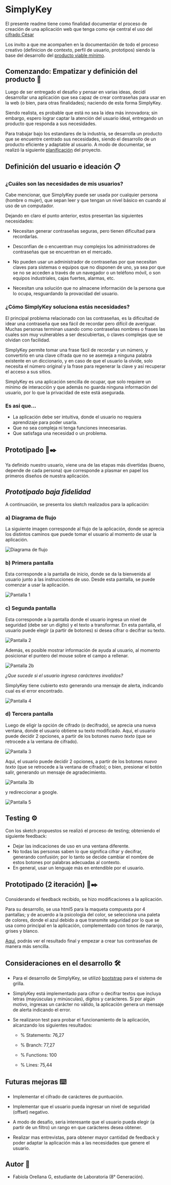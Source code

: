 # SimplyKey

El presente readme tiene como finalidad documentar el proceso de creación de una aplicación web que tenga como eje central el uso del [cifrado César](https://en.wikipedia.org/wiki/Caesar_cipher)  

Los invito a que me acompañen en la documentación de todo el proceso creativo (definicion de contexto, perfil de usuario, prototipos) siendo la base del desarrollo del [producto viable mínimo](https://es.wikipedia.org/wiki/Producto_viable_m%C3%ADnimo). 

## Comenzando: Empatizar y definición del producto 🚀

Luego de ser entregado el desafio y pensar en varias ideas, decidí desarrollar una aplicación que sea capaz de crear contraseñas para usar en la web (o bien, para otras finalidades); naciendo de esta forma SimplyKey.

Siendo realista, es probable que está no sea la idea más innovadora; sin embargo, espero lograr captar la atención del usuario ideal, entregando un producto que responda a sus necesidades.

Para trabajar bajo los estandares de la industria, se desarrolla un  producto que se encuentre centrado sus necesidades, siendo el desarrollo de un producto eficiente y adaptable al usuario. A modo de documentar, se realizó la siguiente [planificación](https://trello.com/b/2wyMcXYv/caesar-cipher) del proyecto.

## Definición del usuario e ideación 📋

### **¿Cuáles son las necesidades de mis usuarios?**

Cabe mencionar, que SimplyKey puede ser usada por cualquier persona (hombre o mujer), que sepan leer y que tengan un nivel básico en cuando al uso de un computador.

Dejando en claro el punto anterior, estos presentan las siguientes necesidades:

- Necesitan generar contraseñas seguras, pero tienen dificultad para recordarlas.

- Desconfían de o encuentran muy complejos los administradores de contraseñas que se encuentran en el mercado.
	
- No pueden usar un administrador de contraseñas por que necesitan claves para sistemas o equipos que no disponen de uno, ya sea por que se no se acceden a través de un navegador o un teléfono móvil, o son equipos industriales, cajas fuertes, alarmas, etc.

- Necesitan una solución que no almacene información de la persona que lo ocupa, resguardando la provacidad del usuario.

### **¿Cómo SimplyKey soluciona estás necesidades?**

El principal problema relacionado con las contraseñas, es la dificultad de idear una contraseña que sea fácil de recordar pero difícil de averiguar. Muchas personas terminan usando como contraseñas nombres o frases las cuales son muy vulnerables a ser descubiertas, o claves complejas que se olvidan con facilidad. 

SimplyKey permite tomar una frase fácil de recordar y un número, y convertirlo en una clave cifrada que no se asemeja a ninguna palabra existente en un diccionario, y en caso de que el usuario la olvide, solo necesita el número original y la frase para regenerar la clave y así recuperar el acceso a sus sitios.

SimplyKey es una aplicación sencilla de ocupar, que solo requiere un mínimo de interacción y que además no guarda ninguna información del usuario, por lo que la privacidad de este está asegurada.

### **Es asi que...**

- La aplicación debe ser intuitiva, donde el usuario no requiera aprendizaje para poder usarla.
- Que no sea compleja ni tenga funciones innecesarias.
- Que satisfaga una necesidad o un problema.

## Prototipado 📄✒️

Ya definido nuestro usuario, viene una de las etapas más divertidas (bueno, depende de cada persona) que corresponde a plasmar en papel los primeros diseños de nuestra aplicación.

## *Prototipado baja fidelidad*

A continuación, se presenta los sketch realizados para la aplicación:

### **a) Diagrama de flujo**

La siguiente imagen corresponde al flujo de la aplicación, donde se aprecia los distintos caminos que puede tomar el usuario al momento de usar la aplicación.

![Diagrama de flujo](https://github.com/faog/SCL008-Cipher/blob/master/src/image/Prototype/Diagrama.jpg)

### **b) Primera pantalla**

Esta corresponde a la pantalla de inicio, donde se da la bienvenida al usuario junto a las instrucciones de uso. Desde esta pantalla, se puede comenzar a usar la aplicación.

![Pantalla 1](https://github.com/faog/SCL008-Cipher/blob/master/src/image/Prototype/Image1.jpg)

### **c) Segunda pantalla**

Esta corresponde a la pantalla donde el usuario ingresa un nivel de seguridad (debe ser un dígito) y el texto a transformar. En esta pantalla, el usuario puede elegir (a partir de botones) si desea cifrar o decifrar su texto.

![Pantalla 2](https://github.com/faog/SCL008-Cipher/blob/master/src/image/Prototype/Image2.jpg)

Además, es posible mostrar información de ayuda al usuario, al momento posicionar el puntero del mouse sobre el campo a rellenar.

![Pantalla 2b](https://github.com/faog/SCL008-Cipher/blob/master/src/image/Prototype/Image2b.jpg)

*¿Que sucede si el usuario ingresa carácteres invalidos?*

SimplyKey tiene cubierto esto generando una mensaje de alerta, indicando cual es el error encontrado.

![Pantalla 4](https://github.com/faog/SCL008-Cipher/blob/master/src/image/Prototype/Image4.jpg)

### **d) Tercera pantalla**

Luego de eligir la opción de cifrado (o decifrado), se aprecia una nueva ventana, donde el usuario obtiene su texto modificado. Aqui, el usuario puede decidir 2 opciones, a partir de los botones *nuevo texto* (que se retrocede a la ventana de cifrado).

![Pantalla 3](https://github.com/faog/SCL008-Cipher/blob/master/src/image/Prototype/Image3.jpg)

Aqui, el usuario puede decidir 2 opciones, a partir de los botones *nuevo texto* (que se retrocede a la ventana de cifrado); o bien, presionar el botón salir, generando un mensaje de agradecimiento.

![Pantalla 3b](https://github.com/faog/SCL008-Cipher/blob/master/src/image/Prototype/Image3b.jpg)

y redireccionar a google.

![Pantalla 5](https://github.com/faog/SCL008-Cipher/blob/master/src/image/Prototype/Image5.jpg)

## Testing ⚙️

Con los sketch propuestos se realizó el proceso de testing; obteniendo el siguiente feedback:

- Dejar las indicaciones de uso en una ventana diferente.
- No todas las personas saben lo que significa cifrar y decifrar, generando confusión; por lo tanto se decide cambiar el nombre de estos botones por palabras adecuadas al contexto.
- En general, usar un lenguaje más en entendible por el usuario.

## Prototipado (2 iteración) 📄✒️

Considerando el feedback recibido, se hizo modificaciones a la aplicación.

Para su desarrollo, se usa html5 para la maqueta compuesta por 4 pantallas; y de acuerdo a la psicología del color, se selecciona una paleta de colores, donde el azul debido a que transmite seguridad  por lo que se usa como principal en la aplicación, complementado con tonos de naranjo, grises y blanco.

[Aquí](https://faog.github.io/SCL008-Cipher/src/index.html), podrás ver el resultado final y empezar a crear tus contraseñas de manera más sencilla.

## Consideraciones en el desarrollo 🛠️

- Para el desarrollo de SimplyKey, se utilizó [bootstrap](https://getbootstrap.com/docs/4.3/layout/grid/) para el sistema de grilla.

- SimplyKey está implementado para cifrar o decifrar textos que incluya letras (mayúsculas y minúsculas), dígitos y carácteres. Si por algún motivo, ingresas un carácter no válido, la aplicación genera un mensaje de alerta indicando el error.

- Se realizaron test para probar el funcionamiento de la aplicación, alcanzando los siguientes resultados:

    - % Statements: 76,27

    - % Branch: 77,27

    - % Functions: 100

    - % Lines: 75,44

## Futuras mejoras ⌨️

- Implementar el cifrado de carácteres de puntuación.

- Implementar que el usuario pueda ingresar un nivel de seguridad (offset) negativo.

- A modo de desafío, seria interesante que el usuario pueda elegir (a partir de un filtro) un rango en que carácteres desea obtener.

- Realizar mas entrevistas, para obtener mayor cantidad de feedback y poder adaptar la aplicación más a las necesidades que genere el usuario.

##  Autor 📌

- Fabiola Orellana G, estudiante de Laboratoria (8° Generación).






